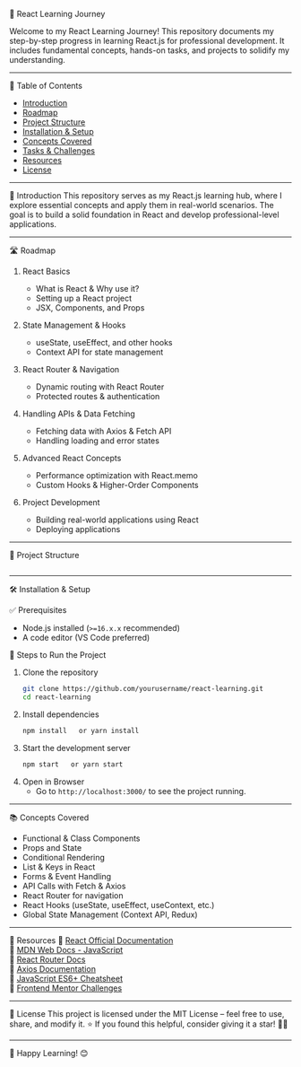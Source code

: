  🚀 React Learning Journey

Welcome to my React Learning Journey! This repository documents my step-by-step progress in learning React.js for professional development. It includes fundamental concepts, hands-on tasks, and projects to solidify my understanding.

---

 📌 Table of Contents
- [Introduction](-introduction)
- [Roadmap](-roadmap)
- [Project Structure](-project-structure)
- [Installation & Setup](-installation--setup)
- [Concepts Covered](-concepts-covered)
- [Tasks & Challenges](-tasks--challenges)
- [Resources](-resources)
- [License](-license)

---

 📖 Introduction
This repository serves as my React.js learning hub, where I explore essential concepts and apply them in real-world scenarios. The goal is to build a solid foundation in React and develop professional-level applications.

---

 🛣️ Roadmap
1. React Basics  
   - What is React & Why use it?
   - Setting up a React project
   - JSX, Components, and Props
   
2. State Management & Hooks  
   - useState, useEffect, and other hooks
   - Context API for state management

3. React Router & Navigation  
   - Dynamic routing with React Router
   - Protected routes & authentication

4. Handling APIs & Data Fetching  
   - Fetching data with Axios & Fetch API
   - Handling loading and error states

5. Advanced React Concepts  
   - Performance optimization with React.memo
   - Custom Hooks & Higher-Order Components

6. Project Development  
   - Building real-world applications using React
   - Deploying applications

---

 📂 Project Structure
```

```

---

 🛠 Installation & Setup

 ✅ Prerequisites
- Node.js installed (`>=16.x.x` recommended)
- A code editor (VS Code preferred)

 🚀 Steps to Run the Project
1. Clone the repository
   ```sh
   git clone https://github.com/yourusername/react-learning.git
   cd react-learning
   ```
2. Install dependencies
   ```sh
   npm install   or yarn install
   ```
3. Start the development server
   ```sh
   npm start   or yarn start
   ```
4. Open in Browser
   - Go to `http://localhost:3000/` to see the project running.

---

 📚 Concepts Covered
- Functional & Class Components
- Props and State
- Conditional Rendering
- List & Keys in React
- Forms & Event Handling
- API Calls with Fetch & Axios
- React Router for navigation
- React Hooks (useState, useEffect, useContext, etc.)
- Global State Management (Context API, Redux)

---

 📖 Resources
🔹 [React Official Documentation](https://react.dev/)  
🔹 [MDN Web Docs - JavaScript](https://developer.mozilla.org/en-US/docs/Web/JavaScript)  
🔹 [React Router Docs](https://reactrouter.com/en/main)  
🔹 [Axios Documentation](https://axios-http.com/docs/intro)  
🔹 [JavaScript ES6+ Cheatsheet](https://www.javascripttutorial.net/es6/)  
🔹 [Frontend Mentor Challenges](https://www.frontendmentor.io/)  

---

 📜 License
This project is licensed under the MIT License – feel free to use, share, and modify it. ⭐ If you found this helpful, consider giving it a star! 🚀✨

---

 🎯 Happy Learning! 😊

